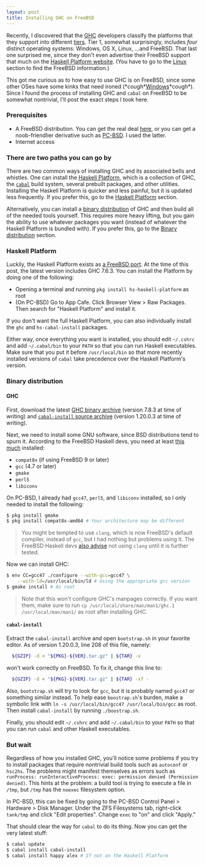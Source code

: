 ```yaml
---
layout: post
title: Installing GHC on FreeBSD
---
```


Recently, I discovered that the [GHC](http://www.haskell.org/ghc/) developers classify the platforms that they support into different [tiers](https://ghc.haskell.org/trac/ghc/wiki/Platforms). Tier 1, somewhat surprisingly, includes *four* distinct operating systems: Windows, OS X, Linux, ...and FreeBSD. That last one surprised me, since they don't even advertise their FreeBSD support that much on the [Haskell Platform website](http://www.haskell.org/platform/). (You have to go to the [Linux](http://www.haskell.org/platform/linux.html) section to find the FreeBSD information.)

This got me curious as to how easy to use GHC is on FreeBSD, since some other OSes have some kinks that need ironed (\*cough\*[Windows](http://www.haskell.org/haskellwiki/Windows#Quickstart_on_Windows_7)\*cough\*). Since I found the process of installing GHC and `cabal` on FreeBSD to be somewhat nontrivial, I'll post the exact steps I took here.

### Prerequisites <a name="prerequisites"></a>
* A FreeBSD distribution. You can get the real deal [here](http://www.freebsd.org/where.html), or you can get a noob-friendlier derivative such as [PC-BSD](http://www.pcbsd.org/en/download.html). I used the latter.
* Internet access

### There are two paths you can go by <a name="there-are-two-paths"></a>
There are two common ways of installing GHC and its associated bells and whistles. One can install the [Haskell Platform](http://www.haskell.org/platform/), which is a collection of GHC, the [`cabal`](http://www.haskell.org/cabal/) build system, several prebuilt packages, and other utilities. Installing the Haskell Platform is quicker and less painful, but it is updated less frequently. If you prefer this, go to the [Haskell Platform](#haskell-platform) section.

Alternatively, you can install a [binary distribution](http://www.haskell.org/ghc/) of GHC and then build all of the needed tools yourself. This requires more heavy lifting, but you gain the ability to use whatever packages you want (instead of whatever the Haskell Platform is bundled with). If you prefer this, go to the [Binary distribution](#binary-distribution) section.

### Haskell Platform <a name="haskell-platform"></a>
Luckily, the Haskell Platform exists as [a FreeBSD port](http://www.freebsd.org/ports/index.html). At the time of this post, the latest version includes GHC 7.6.3. You can install the Platform by doing one of the following:

* Opening a terminal and running `pkg install hs-haskell-platform` as root
* (On PC-BSD) Go to App Cafe. Click Browser View > Raw Packages. Then search for "Haskell Platform" and install it.

If you don't want the full Haskell Platform, you can also individually install the `ghc` and `hs-cabal-install` packages.

Either way, once everything you want is installed, you should edit `~/.cshrc` and add `~/.cabal/bin` to your `PATH` so that you can run Haskell executables. Make sure that you put it before `/usr/local/bin` so that more recently installed versions of `cabal` take precedence over the Haskell Platform's version.

### Binary distribution <a name="binary-distribution"></a>
#### GHC <a name="binary-distribution-ghc"></a>
First, download the latest [GHC binary archive](http://www.haskell.org/ghc/download_ghc_7_8_3#freebsd_x86_64) (version 7.8.3 at time of writing) and [`cabal-install` source archive](http://www.haskell.org/cabal/release/cabal-install-1.20.0.3/) (version 1.20.0.3 at time of writing).

Next, we need to install some GNU software, since BSD distributions tend to spurn it. According to the FreeBSD Haskell devs, you need at least [this much](http://www.haskell.org/ghc/dist/7.8.3/README.fbsd.html) installed:

* `compat8x` (if using FreeBSD 9 or later)
* `gcc` (4.7 or later)
* `gmake`
* `perl5`
* `libiconv`

On PC-BSD, I already had `gcc47`, `perl5`, and `libiconv` installed, so I only needed to install the following:

```bash
$ pkg install gmake
$ pkg install compat8x-amd64 # Your architecture may be different
```
> You might be tempted to use `clang`, which is now FreeBSD's default compiler, instead of `gcc`, but I had nothing but problems using it. The FreeBSD Haskell devs [also advise](http://www.haskell.org/ghc/dist/7.8.3/README.fbsd.html#running-configure) not using `clang` until it is further tested.

Now we can install GHC:

```bash
$ env CC=gcc47 ./configure --with-gcc=gcc47 \
    --with-ld=/usr/local/bin/ld # Using the appropriate gcc version
$ gmake install # As root
```

> Note that this won't configure GHC's manpages correctly. If you want them, make sure to run `cp /usr/local/share/man/man1/ghc.1 /usr/local/man/man1/` as root after installing GHC.

#### `cabal-install` <a name="binary-distribution-cabal-install"></a>

Extract the `cabal-install` archive and open `bootstrap.sh` in your favorite editor. As of version 1.20.0.3, line 208 of this file, namely:

```bash
  ${GZIP} -d < "${PKG}-${VER}.tar.gz" | ${TAR} -x
```

won't work correctly on FreeBSD. To fix it, change this line to:

```bash
  ${GZIP} -d < "${PKG}-${VER}.tar.gz" | ${TAR} -xf -
```

Also, `bootstrap.sh` will try to look for `gcc`, but it is probably named `gcc47` or something similar instead. To help ease `boostrap.sh`'s burden, make a symbolic link with `ln -s /usr/local/bin/gcc47 /usr/local/bin/gcc` as root. Then install `cabal-install` by running `./boostrap.sh`.

Finally, you should edit `~/.cshrc` and add `~/.cabal/bin` to your `PATH` so that you can run `cabal` and other Haskell executables.

### But wait <a name="but-wait"></a>
Regardless of how you installed GHC, you'll notice some problems if you try to install packages that require nontrivial build tools such as `autoconf` or `hsc2hs`. The problems might manifest themselves as errors such as `runProcess: runInteractiveProcess: exec: permission denied (Permission denied)`. This hints at the problem: a build tool is trying to execute a file in `/tmp`, but `/tmp` has the `noexec` filesystem option.

In PC-BSD, this can be fixed by going to the PC-BSD Control Panel > Hardware > Disk Manager. Under the ZFS Filesystems tab, right-click `tank/tmp` and click "Edit properties". Change `exec` to "on" and click "Apply."

That should clear the way for `cabal` to do its thing. Now you can get the very latest stuff:

```bash
$ cabal update
$ cabal install cabal-install
$ cabal install happy alex # If not on the Haskell Platform
```